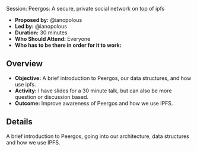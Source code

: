 Session: Peergos: A secure, private social network on top of ipfs

- **Proposed by:** @ianopolous
- **Led by:** @ianopolous
- **Duration:** 30 minutes
- **Who Should Attend:** Everyone
- **Who has to be there in order for it to work:** 

## Overview

- **Objective:** A brief introduction to Peergos, our data structures, and how use ipfs.
- **Activity:** I  have slides for a 30 minute talk, but can also be more question or discussion based.
- **Outcome:** Improve awareness of Peergos and how we use IPFS.

## Details

A brief introduction to Peergos, going  into  our architecture, data structures and how we use IPFS. 
